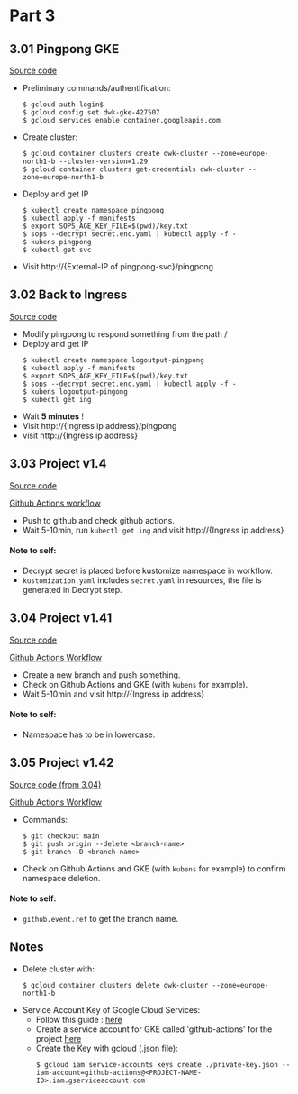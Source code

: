 # Part 3

## 3.01 Pingpong GKE
[Source code](/Part3/Exercise3.01/)

- Preliminary commands/authentification:
    ```console
    $ gcloud auth login$
    $ gcloud config set dwk-gke-427507
    $ gcloud services enable container.googleapis.com
    ```
- Create cluster:
    ```console
    $ gcloud container clusters create dwk-cluster --zone=europe-north1-b --cluster-version=1.29
    $ gcloud container clusters get-credentials dwk-cluster --zone=europe-north1-b
    ```

- Deploy and get IP
    ```console
    $ kubectl create namespace pingpong
    $ kubectl apply -f manifests
    $ export SOPS_AGE_KEY_FILE=$(pwd)/key.txt
    $ sops --decrypt secret.enc.yaml | kubectl apply -f -
    $ kubens pingpong
    $ kubectl get svc
    ```
- Visit http://{External-IP of pingpong-svc}/pingpong

## 3.02 Back to Ingress

[Source code](/Part3/Exercise3.02/)

- Modify pingpong to respond something from the path /
- Deploy and get IP
    ```console
    $ kubectl create namespace logoutput-pingpong
    $ kubectl apply -f manifests
    $ export SOPS_AGE_KEY_FILE=$(pwd)/key.txt
    $ sops --decrypt secret.enc.yaml | kubectl apply -f -
    $ kubens logoutput-pingong
    $ kubectl get ing
    ```
- Wait **5 minutes** !
- Visit http://{Ingress ip address}/pingpong 
- visit http://{Ingress ip address}

## 3.03 Project v1.4

[Source code](/Part3/Exercise3.03/)

[Github Actions workflow](/.github/workflows/main-exercise3.03.yaml)

- Push to github and check github actions.
- Wait 5-10min, run `kubectl get ing` and visit http://{Ingress ip address}

#### Note to self:
- Decrypt secret is placed before kustomize namespace in workflow.
- `kustomization.yaml` includes `secret.yaml` in resources, the file is generated in Decrypt step.

## 3.04 Project v1.41

[Source code](/Part3/Exercise3.04/)

[Github Actions Workflow](/.github/workflows/main-exercise3.04.yaml)

- Create a new branch and push something.
- Check on Github Actions and GKE (with `kubens` for example).
- Wait 5-10min and visit http://{Ingress ip address}

#### Note to self: 
- Namespace has to be in lowercase.

## 3.05 Project v1.42
[Source code (from 3.04)](/Part3/Exercise3.04/)

[Github Actions Workflow](/.github/workflows/delete-exercise3.05.yaml)

- Commands:
    ```console
    $ git checkout main
    $ git push origin --delete <branch-name>
    $ git branch -D <branch-name>
    ```
- Check on Github Actions and GKE (with `kubens` for example) to confirm namespace deletion.

#### Note to self:
- `github.event.ref` to get the branch name.

## Notes

- Delete cluster with:
    ```console
    $ gcloud container clusters delete dwk-cluster --zone=europe-north1-b
    ```
- Service Account Key of Google Cloud Services:
    - Follow this guide : [here](https://cloud.google.com/iam/docs/keys-create-delete)
    - Create a service account for GKE called 'github-actions' for the project [here](https://console.cloud.google.com/projectselector2/iam-admin/serviceaccounts?supportedpurview=project)
    - Create the Key with gcloud (.json file):
        ```console
        $ gcloud iam service-accounts keys create ./private-key.json --iam-account=github-actions@<PROJECT-NAME-ID>.iam.gserviceaccount.com
        ```